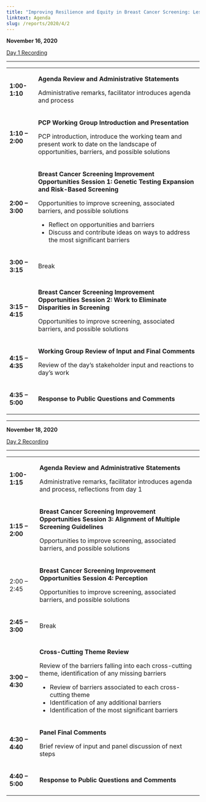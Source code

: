 ```yaml
---
title: "Improving Resilience and Equity in Breast Cancer Screening: Lessons from COVID-19 and Beyond"
linktext: Agenda
slug: /reports/2020/4/2
---
```

<div class="full-report-container">
<div class="left-nav-container">
<left-navigation root="/reports/2020/4"></left-navigation>
</div>
<div class="report-container">


**November 16, 2020**

[Day 1 Recording](https://nci.rev.vbrick.com/#/videos/f801d69d-4ad5-45cd-8cc5-8eaf4a0ea3eb)

<hr />

<table class="agenda-table">
<tbody>
<tr><td>

**1:00-1:10**
</td><td>

**Agenda Review and Administrative Statements**

Administrative remarks, facilitator introduces agenda and process

</td></tr>
<tr><td>

**1:10 – 2:00**
</td><td>

**PCP Working Group Introduction and Presentation**

PCP introduction, introduce the working team and present work to date on the landscape of opportunities, barriers, and possible solutions
</td></tr>
<tr><td>

**2:00 – 3:00**
</td><td>

**Breast Cancer Screening Improvement Opportunities Session 1: Genetic Testing Expansion and Risk-Based Screening**

Opportunities to improve screening, associated barriers, and possible solutions

- Reflect on opportunities and barriers
- Discuss and contribute ideas on ways to address the most significant barriers
</td></tr>
<tr><td>

**3:00 – 3:15**
</td><td>

Break

</td></tr>
<tr><td>

**3:15 – 4:15**
</td><td>

**Breast Cancer Screening Improvement Opportunities Session 2: Work to Eliminate Disparities in Screening**

Opportunities to improve screening, associated barriers, and possible solutions
</td></tr>
<tr><td>

**4:15 – 4:35**
</td><td>

**Working Group Review of Input and Final Comments**

Review of the day’s stakeholder input and reactions to day’s work
</td></tr>
<tr><td>

**4:35 – 5:00**
</td><td>

**Response to Public Questions and Comments**



</td></tr></tbody></table>

<hr />


**November 18, 2020**

[Day 2 Recording](https://nci.rev.vbrick.com/#/videos/d0bb6306-d615-494e-9a9f-3943b539f5e1)

<hr />

<table class="agenda-table">
<tbody>
<tr><td>

**1:00-1:15**

</td><td>

**Agenda Review and Administrative Statements**

Administrative remarks, facilitator introduces agenda and process, reflections from day 1

</td></tr>
<tr><td>

**1:15 – 2:00**

</td><td>

**Breast Cancer Screening Improvement Opportunities Session 3: Alignment of Multiple Screening Guidelines**

Opportunities to improve screening, associated barriers, and possible solutions
</td></tr>
<tr><td>

2:00 – 2:45

</td><td>

**Breast Cancer Screening Improvement Opportunities Session 4: Perception**

Opportunities to improve screening, associated barriers, and possible solutions
</td></tr>
<tr><td>

**2:45 – 3:00**
</td><td>

Break

</td></tr>
<tr><td>

**3:00 – 4:30**

</td><td>

**Cross-Cutting Theme Review**

Review of the barriers falling into each cross-cutting theme, identification of any missing barriers
- Review of barriers associated to each cross-cutting theme
- Identification of any additional barriers
- Identification of the most significant barriers
</td></tr>
<tr><td>

**4:30 – 4:40**

</td><td>

**Panel Final Comments**

Brief review of input and panel discussion of next steps
</td></tr>
<tr><td>

**4:40 – 5:00**

</td><td>

**Response to Public Questions and Comments**

</td></tr></tbody></table>

</div>
</div>
